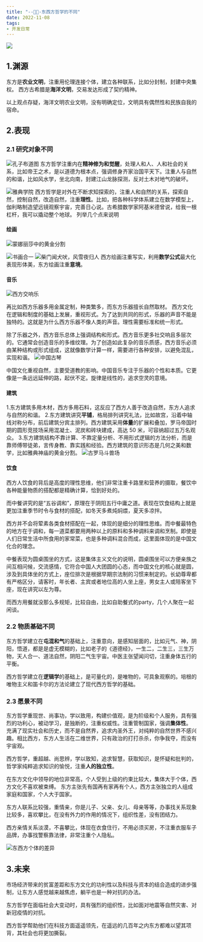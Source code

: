 ```yaml
---
title: "--📣📣-东西方哲学的不同"
date: 2022-11-08
tags: 
- 开发日常
---
```


![](https://upload-images.jianshu.io/upload_images/15312191-b2b80226864e04c8.png?imageMogr2/auto-orient/strip%7CimageView2/2/w/1240)


## 1.渊源

东方是**农业文明**，注重用伦理连接个体，建立各种联系，比如分封制，封建中央集权。
西方古希腊是**海洋文明**，交易发达形成了契约精神。

以上观点存疑，海洋文明农业文明，没有明确定位，文明具有偶然性和民族自我的宿命。
## 2.表现

### 2.1 研究对象不同
![孔子布道图](https://upload-images.jianshu.io/upload_images/15312191-b8aab1ade2b3fd23.png?imageMogr2/auto-orient/strip%7CimageView2/2/w/1240)
东方哲学注重内在**精神修为和觉醒**，处理人和人、人和社会的关系，比如帝王之术，是以道德为根本点，强调修身齐家治国平天下。注重人与自然的和谐，比如风水学，坐北向南，封建江山龙脉探测，反对土木对地气的破坏。

![雅典学院](https://upload-images.jianshu.io/upload_images/15312191-d5f947d5f04e65b6.png?imageMogr2/auto-orient/strip%7CimageView2/2/w/1240)
西方哲学是对外在不断求知探索的，注重人和自然的关系，探索自然，控制自然，改造自然，注重**理性**。比如，把各种科学体系建立在数学模型上，伽利略制造望远镜观察宇宙，完善日心说。古希腊数学家阿基米德曾说，给我一根杠杆，我可以撬动整个地球。
列举几个点来说明
#### 绘画


![蒙娜丽莎中的黄金分割](https://upload-images.jianshu.io/upload_images/15312191-c297754a06816955.png?imageMogr2/auto-orient/strip%7CimageView2/2/w/1240)

![书画合一](https://upload-images.jianshu.io/upload_images/15312191-ba22263d96d0cb8b.png?imageMogr2/auto-orient/strip%7CimageView2/2/w/1240)
![柴门闻犬吠，风雪夜归人](https://upload-images.jianshu.io/upload_images/15312191-da95e83623606306.png?imageMogr2/auto-orient/strip%7CimageView2/2/w/1240)
西方绘画注重写实，利用**数学公式**最大化表现形体美，东方绘画注重**意境**。
#### 音乐
![西方交响乐](https://upload-images.jianshu.io/upload_images/15312191-cb15c65f4dc77294.png?imageMogr2/auto-orient/strip%7CimageView2/2/w/1240)



再比如西方乐器多用金属定制，种类繁多，而东方乐器擅长自然取材。
西方文化在逻辑和制度的基础上发展，重视形式。为了达到共同的形式，乐器的声音不能是独特的。这就是为什么西方乐器不像人类的声音。理性需要标准和统一形式。

除了乐器之外，西方音乐总体上强调结构和形式。西方音乐更多社交响且多层次的。它通常会创造音乐的多维纹理。为了创造如此复杂的音乐质感，西方音乐必须由某种结构或形式组成，这就像数学计算一样，需要进行各种安排，以避免混乱，实现和谐。
![中国古琴](https://upload-images.jianshu.io/upload_images/15312191-36e856a6bc61548a.png?imageMogr2/auto-orient/strip%7CimageView2/2/w/1240)

中国文化重视自然，主要受道教的影响。中国音乐专注于乐器的个性和本质。它更像是一条远远延伸的路，起伏不定。旋律是线性的，追求空灵的意境。
#### 建筑
1.东方建筑多用木材，西方多用石料，这反应了西方人善于改造自然，东方人追求与自然的和谐。
2.东方建筑讲究**平铺**，格局排列讲究礼法，比如故宫，沿着中轴线对称分布，前后建筑分宾主排列。西方建筑采用**体量**的扩展和叠加，罗马帝国时期的圆形竞技场采用混凝土、泥炭和砖块建成，高达 50 米，可容纳超过五万名观众。
3.东方建筑结构不靠计算、不靠定量分析、不用形式逻辑的方法分析，而是靠师傅带徒弟，言传身教、靠实践和经验。西方建筑的意识形态是几何之美和数学，比如雅典神庙的黄金分割。
![古罗马斗兽场](https://upload-images.jianshu.io/upload_images/15312191-65565917b107c256.png?imageMogr2/auto-orient/strip%7CimageView2/2/w/1240)

#### 饮食
西方人饮食的背后是高度的理性思维，他们非常注重卡路里和营养的摄取，餐饮中各种能量物质的搭配都是精确计算，恰到好处的。

而中餐讲究的是“五谷调和”，原理在于阴阳五行中庸之道。表现在饮食结构上就是更加注重季节时令与食材的搭配，如冬天多煮炖焖煨，夏天多凉拌。

西方并不会将荤素各类食材搭配在一起，体现的是细分的理性思维。而中餐最特色的地方在于调和，每一道菜都要用两种以上的原料和多种调料来调和烹制。即使是人们日常生活中所食用的家常菜，也是多种调料混合而成，这里面体现的是中国文化合的理念。

中餐表现为圆桌围坐的方式，这是集体主义文化的说明，圆桌围坐可以方便亲族之间互相问候，交流感情，它符合中国人大团圆的心态，而中国文化的核心就是圆，涉及到具体坐的方式上，座位排次是根据早期宗法制的习惯来制定的。长幼尊卑都有严格区分，请客时，年长者、主宾或者地位高的人坐上座，男女主人或陪客坐下座，现在讲究以左为尊。

而西方用餐就没那么多规矩，比较自由，比如自助餐式的party，几个人聚在一起闲谈。
### 2.2 物质基础不同
东方哲学建立在**屯混和气**的基础上，注重意向，是感知层面的，比如元气、神，阴阳，悟道，都是是虚无模糊的，比如老子的《道德经》，一生二，二生三，三生万物，天人合一、道法自然，阴阳二气生宇宙。中医主张望闻问切，注重身体五行的平衡。

西方哲学建立在**逻辑学**的基础上，是可量化的，是唯物的，可具象观察的。培根的唯物主义和笛卡尔的方法论建立了现代西方哲学的基础。
### 2.3 愿景不同
东方哲学重现世、尚事功，学以致用，构建价值观，是为阶级和个人服务，具有强烈的功利心，被动学习，是独断的，注重权威性。注重管制国家，强调**集体性**。
充满了现实社会和历史，而不是自然界，追求内圣外王，对纯粹的自然世界不感兴趣。相比西方，东方人生活在二维世界，只有政治的打打杀杀，你争我夺，而没有宇宙观。

西方哲学，重超越、尚思辨，学以致知，追求智慧，获取知识，是怀疑和批判的，哲学家纯粹追求知识的愉悦，注重**人的独立性**。

在东方文化中领导的地位非常高，个人受到上级的约束比较大，集体大于个体，西方文化不喜欢被束缚。
东方主张先有国再有家再有个人，西方主张独立的人组成家庭和国家，个人大于国家。

东方人联系比较强，重情亲，你是儿子、父亲、女儿、母亲等等，办事找关系现象比较多，喜欢攀比，在没有外力的作用的情况下，组织性差，没有团结力。

西方亲情关系淡漠，不喜攀比，体现在衣食住行，不用必须买房，不注重衣服车子品牌，办事找警察靠法律，非常注重个人隐私。

![东西方个体的差异](https://upload-images.jianshu.io/upload_images/15312191-6e87e05bdc3f354d.png?imageMogr2/auto-orient/strip%7CimageView2/2/w)

## 3.未来



市场经济带来的贫富差距和东方文化的功利性以及科技与资本的结合造成的进步强制，让东方人感觉越来越焦虑，躺平也是一种对抗的办法。

东方哲学在面临社会大变动时，具有强烈的组织性，比如面对地震等自然灾害、对新冠疫情的对抗。

西方哲学帮助他们在科技方面遥遥领先，在遥远的几百年之内东方都难以望其项背，其社会也将更加撕裂。
